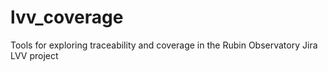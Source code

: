 # lvv_coverage
Tools for exploring traceability and coverage in the Rubin Observatory Jira LVV project

